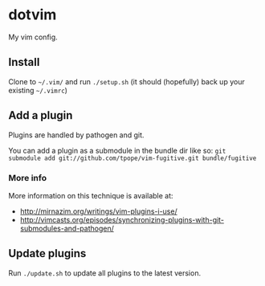 # dotvim

My vim config. 

## Install

Clone to `~/.vim/` and run `./setup.sh` (it should (hopefully) back up your existing `~/.vimrc`)


## Add a plugin

Plugins are handled by pathogen and git.

You can add a plugin as a submodule in the bundle dir like so:
`git submodule add git://github.com/tpope/vim-fugitive.git bundle/fugitive`


### More info

More information on this technique is available at:

* http://mirnazim.org/writings/vim-plugins-i-use/
* http://vimcasts.org/episodes/synchronizing-plugins-with-git-submodules-and-pathogen/


## Update plugins

Run `./update.sh` to update all plugins to the latest version.
